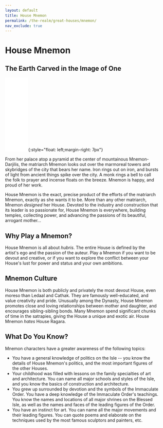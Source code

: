 ```yaml
---
layout: default
title: House Mnemon
permalink: /the-realm/great-houses/mnemon/
nav_exclude: true
---
```


# House Mnemon

## The Earth Carved in the Image of One

![Mnemon Mon](./../../../assets/house_mons/mnemon.png){:style="float: left;margin-right: 7px"}

From her palace atop a pyramid at the center of mountainous Mnemon-Darjilis, the
matriarch Mnemon looks out over the marmoreal towers and skybridges of the city
that bears her name. Iron rings out on iron, and bursts of light from ancient
things spike over the city. A monk rings a bell to call the folk to prayer and
incense floats on the breeze. Mnemon is happy, and proud of her work.

House Mnemon is the exact, precise product of the efforts of the matriarch
Mnemon, exactly as she wants it to be. More than any other matriarch, Mnemon
_designed_ her House. Devoted to the industry and construction that its leader
is so passionate for, House Mnemon is everywhere, building temples, collecting
power, and advancing the passions of its beautiful, arrogant mother...

## Why Play a Mnemon?

House Mnemon is all about _hubris_. The entire House is defined by the artist's
ego and the passion of the auteur. Play a Mnemon if you want to be devout and
creative, or if you want to explore the conflict between your House's lust for
power and status and your own ambitions.

## Mnemon Culture

House Mnemon is both publicly and privately the most devout House, even moreso
than Ledaal and Cathak. They are famously well-educated, and value creativity
and pride. Unusually among the Dynasty, House Mnemon promotes close and loving
relationships between mother and daughter, and encourages sibling-sibling bonds.
Many Mnemon spend significant chunks of time in the satrapies, giving the House
a unique and exotic air. House Mnemon _hates_ House Ragara.

## What Do You Know?

Mnemon characters have a greater awareness of the following topics:

- You have a general knowledge of politics on the Isle -- you know the details
  of House Mnemon's politics, and the most important figures of the other
  Houses.
- Your childhood was filled with lessons on the family specialties of art and
  architecture. You can name all major schools and styles of the Isle, and you
  know the basics of construction and architecture.
- You grew up surrounded by devotion and the symbols of the Immaculate Order.
  You have a deep knowledge of the Immaculate Order's teachings. You know the
  names and locations of all major shrines on the Blessed Isle, as well as the
  names and faces of the leading figures of the Order.
- You have an instinct for art. You can name all the major movements and their
  leading figures. You can quote poems and elaborate on the techniques used by
  the most famous sculptors and painters, etc.
